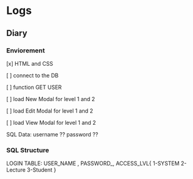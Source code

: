 
# Logs

## Diary

### Enviorement

[x] HTML and CSS

[ ] connect to the DB

[ ] function GET USER

[ ] load New Modal for level 1 and 2

[ ] load Edit Modal for level 1 and 2

[ ] load View Modal for level 1 and 2

SQL Data: username ?? password ??

### SQL Structure

LOGIN TABLE:
USER_NAME , PASSWORD_, ACCESS_LVL{ 1-SYSTEM 2-Lecture 3-Student }
